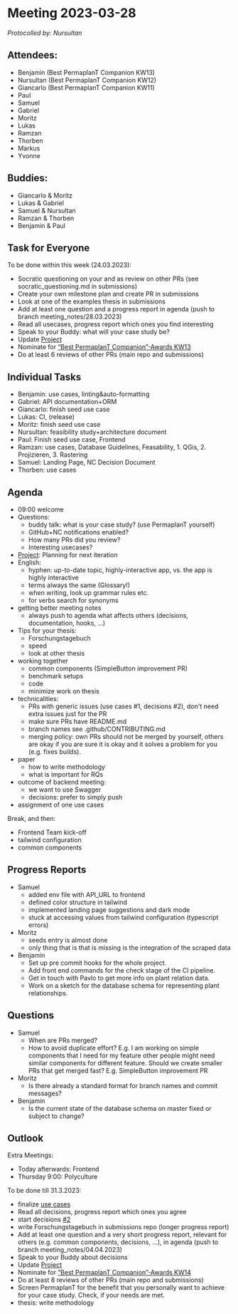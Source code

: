 # Meeting 2023-03-28

_Protocolled by: Nursultan_

## Attendees:

-   Benjamin  (Best PermaplanT Companion KW13)
-   Nursultan (Best PermaplanT Companion KW12)
-   Giancarlo (Best PermaplanT Companion KW11)
-   Paul
-   Samuel
-   Gabriel
-   Moritz
-   Lukas
-   Ramzan
-   Thorben
-   Markus
-   Yvonne

## Buddies:

-   Giancarlo & Moritz
-   Lukas & Gabriel
-   Samuel & Nursultan
-   Ramzan & Thorben
-   Benjamin & Paul

## Task for Everyone

To be done within this week (24.03.2023):

-   Socratic questioning on your and as review on other PRs (see socratic_questioning.md in submissions)
-   Create your own milestone plan and create PR in submissions
-   Look at one of the examples thesis in submissions
-   Add at least one question and a progress report in agenda (push to branch meeting_notes/28.03.2023)
-   Read all usecases, progress report which ones you find interesting
-   Speak to your Buddy: what will your case study be?
-   Update [Project](https://github.com/orgs/ElektraInitiative/projects/4/)
-   Nominate for [“Best PermaplanT Companion”-Awards KW13](https://nextcloud.markus-raab.org/nextcloud/index.php/apps/polls/vote/8)
-   Do at least 6 reviews of other PRs (main repo and submissions)

## Individual Tasks

-   Benjamin: use cases, linting&auto-formatting
-   Gabriel: API documentation+ORM
-   Giancarlo: finish seed use case
-   Lukas: CI, (release)
-   Moritz: finish seed use case
-   Nursultan: feasibility study+architecture document
-   Paul: Finish seed use case, Frontend
-   Ramzan: use cases, Database Guidelines, Feasability, 1. QGis, 2. Projizieren, 3. Rastering
-   Samuel: Landing Page, NC Decision Document
-   Thorben: use cases

## Agenda

-   09:00 welcome
-   Questions:
    -   buddy talk: what is your case study? (use PermaplanT yourself)
    -   GitHub+NC notifications enabled?
    -   How many PRs did you review?
    -   Interesting usecases?
-   [Project](https://github.com/orgs/ElektraInitiative/projects/4/): Planning for next iteration
-   English:
    -   hyphen: up-to-date topic, highly-interactive app, vs. the app is highly interactive
    -   terms always the same (Glossary!)
    -   when writing, look up grammar rules etc.
    -   for verbs search for synonyms
-   getting better meeting notes
    -   always push to agenda what affects others (decisions, documentation, hooks, ...)
-   Tips for your thesis:
    -   Forschungstagebuch
    -   speed
    -   look at other thesis
-   working together
    -   common components (SimpleButton improvement PR)
    -   benchmark setups
    -   code
    -   minimize work on thesis
-   technicalities:
    -   PRs with generic issues (use cases #1, decisions #2), don't need extra issues just for the PR
    -   make sure PRs have README.md
    -   branch names see .github/CONTRIBUTING.md
    -   merging policy: own PRs should not be merged by yourself, others are okay if you are sure it is okay and it solves a problem for you (e.g. fixes builds).
-   paper
    -   how to write methodology
    -   what is important for RQs
-   outcome of backend meeting:
    -   we want to use Swagger
    -   decisions: prefer to simply push
-   assignment of one use cases

Break, and then:

-   Frontend Team kick-off
-   tailwind configuration
-   common components

## Progress Reports

-   Samuel
    -   added env file with API_URL to frontend
    -   defined color structure in tailwind
    -   implemented landing page suggestions and dark mode
    -   stuck at accessing values from tailwind configuration (typescript errors)
-   Moritz
    -   seeds entry is almost done
    -   only thing that is that is missing is the integration of the scraped data
-  Benjamin
    -   Set up pre commit hooks for the whole project.
    -   Add front end commands for the check stage of the CI pipeline.
    -   Get in touch with Pavlo to get more info on plant relation data.
    -   Work on a sketch for the database schema for representing plant relationships.

## Questions

-   Samuel
    -   When are PRs merged?
    -   How to avoid duplicate effort? 
        E.g. I am working on simple components that I need for my feature other people might need similar components for different feature.
        Should we create smaller PRs that get merged fast? E.g. SimpleButton improvement PR
-   Moritz
    -   Is there already a standard format for branch names and commit messages?
-   Benjamin
    -   Is the current state of the database schema on master fixed or subject to change?

## Outlook

Extra Meetings:

-   Today afterwards: Frontend
-   Thursday 9:00: Polyculture

To be done till 31.3.2023:

-   finalize [use cases](https://github.com/ElektraInitiative/PermaplanT/issues/1)
-   Read all decisions, progress report which ones you agree
-   start decisions [#2](https://github.com/ElektraInitiative/PermaplanT/issues/2)
-   write Forschungstagebuch in submissions repo (longer progress report)
-   Add at least one question and a very short progress report, relevant for others (e.g. common components, decisions, ...), in agenda (push to branch meeting_notes/04.04.2023)
-   Speak to your Buddy about decisions
-   Update [Project](https://github.com/orgs/ElektraInitiative/projects/4/)
-   Nominate for [“Best PermaplanT Companion”-Awards KW14](https://nextcloud.markus-raab.org/nextcloud/index.php/apps/polls/vote/9)
-   Do at least 8 reviews of other PRs (main repo and submissions)
-   Screen PermaplanT for the benefit that you personally want to achieve for your case study. Check, if your needs are met.
-   thesis: write methodology

